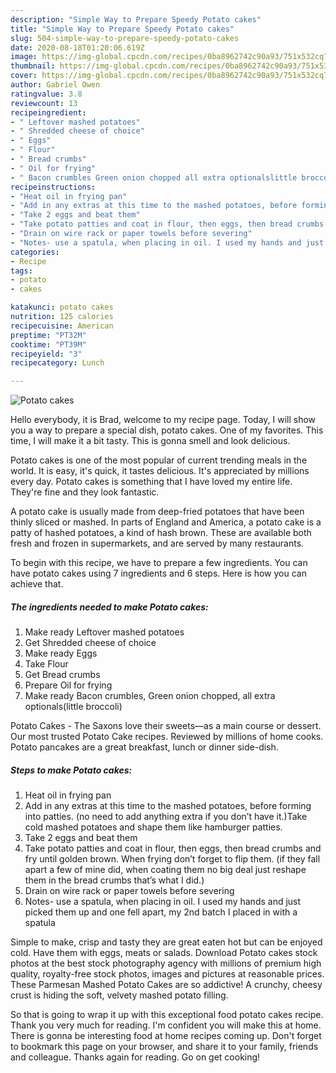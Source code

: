 ```yaml
---
description: "Simple Way to Prepare Speedy Potato cakes"
title: "Simple Way to Prepare Speedy Potato cakes"
slug: 504-simple-way-to-prepare-speedy-potato-cakes
date: 2020-08-18T01:20:06.619Z
image: https://img-global.cpcdn.com/recipes/0ba8962742c90a93/751x532cq70/potato-cakes-recipe-main-photo.jpg
thumbnail: https://img-global.cpcdn.com/recipes/0ba8962742c90a93/751x532cq70/potato-cakes-recipe-main-photo.jpg
cover: https://img-global.cpcdn.com/recipes/0ba8962742c90a93/751x532cq70/potato-cakes-recipe-main-photo.jpg
author: Gabriel Owen
ratingvalue: 3.8
reviewcount: 13
recipeingredient:
- " Leftover mashed potatoes"
- " Shredded cheese of choice"
- " Eggs"
- " Flour"
- " Bread crumbs"
- " Oil for frying"
- " Bacon crumbles Green onion chopped all extra optionalslittle broccoli"
recipeinstructions:
- "Heat oil in frying pan"
- "Add in any extras at this time to the mashed potatoes, before forming into patties. (no need to add anything extra if you don’t have it.)Take cold mashed potatoes and shape them like hamburger patties."
- "Take 2 eggs and beat them"
- "Take potato patties and coat in flour, then eggs, then bread crumbs and fry until golden brown. When frying don’t forget to flip them. (if they fall apart a few of mine did, when coating them no big deal just reshape them in the bread crumbs that’s what I did.)"
- "Drain on wire rack or paper towels before severing"
- "Notes- use a spatula, when placing in oil. I used my hands and just picked them up and one fell apart, my 2nd batch I placed in with a spatula"
categories:
- Recipe
tags:
- potato
- cakes

katakunci: potato cakes 
nutrition: 125 calories
recipecuisine: American
preptime: "PT32M"
cooktime: "PT39M"
recipeyield: "3"
recipecategory: Lunch

---
```



![Potato cakes](https://img-global.cpcdn.com/recipes/0ba8962742c90a93/751x532cq70/potato-cakes-recipe-main-photo.jpg)

Hello everybody, it is Brad, welcome to my recipe page. Today, I will show you a way to prepare a special dish, potato cakes. One of my favorites. This time, I will make it a bit tasty. This is gonna smell and look delicious.

Potato cakes is one of the most popular of current trending meals in the world. It is easy, it's quick, it tastes delicious. It's appreciated by millions every day. Potato cakes is something that I have loved my entire life. They're fine and they look fantastic.

A potato cake is usually made from deep-fried potatoes that have been thinly sliced or mashed. In parts of England and America, a potato cake is a patty of hashed potatoes, a kind of hash brown. These are available both fresh and frozen in supermarkets, and are served by many restaurants.


To begin with this recipe, we have to prepare a few ingredients. You can have potato cakes using 7 ingredients and 6 steps. Here is how you can achieve that.

<!--inarticleads1-->

##### The ingredients needed to make Potato cakes:

1. Make ready  Leftover mashed potatoes
1. Get  Shredded cheese of choice
1. Make ready  Eggs
1. Take  Flour
1. Get  Bread crumbs
1. Prepare  Oil for frying
1. Make ready  Bacon crumbles, Green onion chopped, all extra optionals(little broccoli)


Potato Cakes - The Saxons love their sweets—as a main course or dessert. Our most trusted Potato Cake recipes. Reviewed by millions of home cooks. Potato pancakes are a great breakfast, lunch or dinner side-dish. 

<!--inarticleads2-->

##### Steps to make Potato cakes:

1. Heat oil in frying pan
1. Add in any extras at this time to the mashed potatoes, before forming into patties. (no need to add anything extra if you don’t have it.)Take cold mashed potatoes and shape them like hamburger patties.
1. Take 2 eggs and beat them
1. Take potato patties and coat in flour, then eggs, then bread crumbs and fry until golden brown. When frying don’t forget to flip them. (if they fall apart a few of mine did, when coating them no big deal just reshape them in the bread crumbs that’s what I did.)
1. Drain on wire rack or paper towels before severing
1. Notes- use a spatula, when placing in oil. I used my hands and just picked them up and one fell apart, my 2nd batch I placed in with a spatula


Simple to make, crisp and tasty they are great eaten hot but can be enjoyed cold. Have them with eggs, meats or salads. Download Potato cakes stock photos at the best stock photography agency with millions of premium high quality, royalty-free stock photos, images and pictures at reasonable prices. These Parmesan Mashed Potato Cakes are so addictive! A crunchy, cheesy crust is hiding the soft, velvety mashed potato filling. 

So that is going to wrap it up with this exceptional food potato cakes recipe. Thank you very much for reading. I'm confident you will make this at home. There is gonna be interesting food at home recipes coming up. Don't forget to bookmark this page on your browser, and share it to your family, friends and colleague. Thanks again for reading. Go on get cooking!
